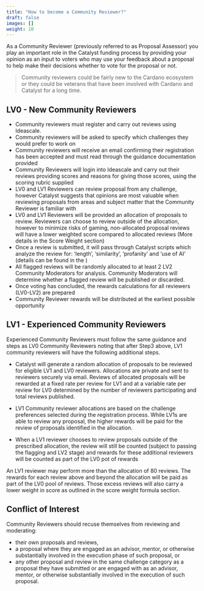 ```yaml
---
title: "How to become a Community Reviewer?"
draft: false
images: []
weight: 10
---
```


As a Community Reviewer (previously referred to as Proposal Assessor) you play an important role in the Catalyst funding process by providing your opinion as an input to voters who may use your feedback about a proposal to help make their decisions whether to vote for the proposal or not.

>Community reviewers could be fairly new to the Cardano ecosystem or they could be veterans that have been involved with Cardano and Catalyst for a long time.

## LV0 - New Community Reviewers

- Community reviewers must register and carry out reviews using Ideascale.
- Community reviewers will be asked to specify which challenges they would prefer to work on
- Community reviewers will receive an email confirming their registration has been accepted and must read through the guidance documentation provided
- Community Reviewers will login into Ideascale and carry out their reviews providing scores and reasons for giving those scores, using the scoring rubric supplied
- LV0 and LV1 Reviewers can review proposal from any challenge, however Catalyst suggests that opinions are most valuable when reviewing proposals from areas and subject matter that the Community Reviewer is familiar with
- LV0 and LV1 Reviewers will be provided an allocation of proposals to review. Reviewers can choose to review outside of the allocation, however to minimize risks of gaming, non-allocated proposal reviews will have a lower weighted score compared to allocated reviews (More details in the Score Weight section)
- Once a review is submitted, it will pass through Catalyst scripts which analyze the review for: ‘length’, ‘similarity’, ‘profanity’ and ‘use of AI’ (details can be found in the
)
- All flagged reviews will be randomly allocated to at least 2 LV2 Community Moderators for analysis. Community Moderators will determine whether a flagged review will be published or discarded.
- Once voting has concluded, the rewards calculations for all reviewers (LV0-LV2) are prepared
- Community Reviewer rewards will be distributed at the earliest possible opportunity

## LV1 - Experienced Community Reviewers

Experienced Community Reviewers  must follow the same guidance and steps as LV0 Community Reviewers noting that after Step3 above, LV1 community reviewers will have the following additional steps.

- Catalyst will generate a random allocation of proposals to be reviewed for eligible LV1 and LV0 reviewers. Allocations are private and sent to reviewers securely via email. Reviews of allocated proposals will be rewarded at a fixed rate per review for LV1 and at a variable rate per review for LV0 determined by the number of reviewers participating and total reviews published.

- LV1 Community reviewer allocations are based on the challenge preferences selected during the registration process. While LV1s are able to review any proposal, the higher rewards will be paid for the review of proposals identified in the allocation.

- When a LV1 reviewer chooses to review proposals outside of the prescribed allocation, the review will still be counted (subject to passing the flagging and LV2 stage) and rewards for these additional reviewers will be counted as part of the LV0 pot of rewards

An LV1 reviewer may perform more than the allocation of 80 reviews. The rewards for each review above and beyond the allocation will be paid as part of the LV0 pool of reviews. Those excess reviews will also carry a lower weight in score as outlined in the score weight formula section.

## Conflict of Interest

Community Reviewers should recuse themselves from reviewing and moderating:

- their own proposals and reviews,
- a proposal where they are engaged as an advisor, mentor, or otherwise substantially involved in the execution phase of such proposal, or
- any other proposal and review in the same challenge category as a proposal they have submitted or are engaged with as an advisor, mentor, or otherwise substantially involved in the execution of such proposal.